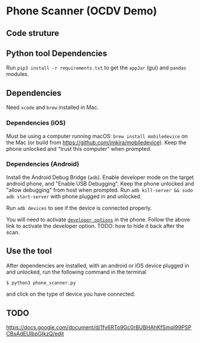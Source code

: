 # Phone Scanner (OCDV Demo)


## Code struture


## Python tool Dependencies
Run `pip3 install -r requirements.txt` to get the `appJar` (gui) and `pandas`
modules.


## Dependencies 
Need `xcode` and `brew` installed in Mac.

### Dependencies (iOS)
Must be using a computer running macOS:
`brew install mobiledevice` on the Mac (or build from
https://github.com/imkira/mobiledevice).
Keep the phone unlocked and "trust this computer" when prompted.


### Dependencies (Android)
Install the Android Debug Bridge (`adb`). Enable developer mode 
on the target android phone, and "Enable USB Debugging". 
Keep the phone unlocked and "allow debugging" from host when prompted.
Run `adb kill-server && sudo adb start-server` with phone plugged in and
unlocked.

Run `adb devices` to see if the device is connected properly.

You will need to activate [`developer
options`](https://developer.android.com/studio/debug/dev-options.html) in the
phone. Follow the above link to activate the developer option. TODO: how to hide
it back after the scan.



## Use the tool
After dependencies are installed, with an android or iOS device plugged in and
unlocked, run the following command in the terminal

```bash
$ python3 phone_scanner.py
``` 
and click on the type of device you have connected.  


## TODO
https://docs.google.com/document/d/1fy6RTo9Gc0rBUBHAhKfSmqI99PSPCBsAdEUIbpGIkzQ/edit

